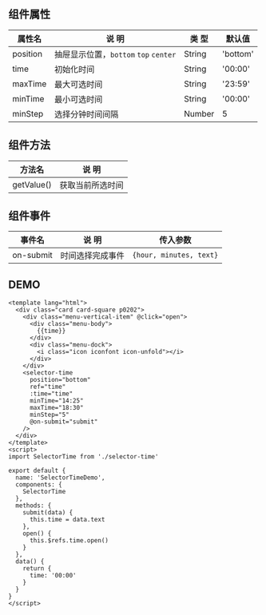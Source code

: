 ## 组件属性

| 属性名      | 说 明         | 类 型 |默认值  |
| ------------- |-----------|------| -----|
| position  | 抽屉显示位置，`bottom` `top`  `center`  | String | 'bottom'|
| time | 初始化时间  | String | '00:00' |
| maxTime | 最大可选时间 | String | '23:59' |
| minTime | 最小可选时间 | String | '00:00' |
| minStep | 选择分钟时间间隔 | Number | 5 |

## 组件方法

| 方法名 | 说 明 |
|-------|-------|
| getValue() | 获取当前所选时间 |

## 组件事件

| 事件名 | 说 明 | 传入参数 |
|-------|----------|----|
| on-submit | 时间选择完成事件 |    `{hour, minutes, text}` |



## DEMO
```
<template lang="html">
  <div class="card card-square p0202">
    <div class="menu-vertical-item" @click="open">
      <div class="menu-body">
        {{time}}
      </div>
      <div class="menu-dock">
        <i class="icon iconfont icon-unfold"></i>
      </div>
    </div>
    <selector-time
      position="bottom"
      ref="time"
      :time="time"
      minTime="14:25"
      maxTime="18:30"
      minStep="5"
      @on-submit="submit"
    />
  </div>
</template>
<script>
import SelectorTime from './selector-time'

export default {
  name: 'SelectorTimeDemo',
  components: {
    SelectorTime
  },
  methods: {
    submit(data) {
      this.time = data.text
    },
    open() {
      this.$refs.time.open()
    }
  },
  data() {
    return {
      time: '00:00'
    }
  }
}
</script>
```
